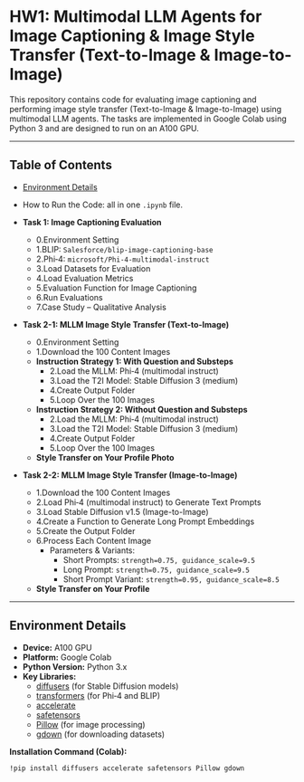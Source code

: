 # HW1: Multimodal LLM Agents for Image Captioning & Image Style Transfer (Text-to-Image & Image-to-Image)

This repository contains code for evaluating image captioning and performing image style transfer (Text-to-Image & Image-to-Image) using multimodal LLM agents. The tasks are implemented in Google Colab using Python 3 and are designed to run on an A100 GPU.

---

## Table of Contents

- [Environment Details](#environment-details)
- How to Run the Code: all in one `.ipynb` file.
- **Task 1: Image Captioning Evaluation**
  - 0.Environment Setting
  - 1.BLIP: `Salesforce/blip-image-captioning-base`
  - 2.Phi‑4: `microsoft/Phi-4-multimodal-instruct`
  - 3.Load Datasets for Evaluation
  - 4.Load Evaluation Metrics
  - 5.Evaluation Function for Image Captioning
  - 6.Run Evaluations
  - 7.Case Study – Qualitative Analysis
       
- **Task 2-1: MLLM Image Style Transfer (Text-to-Image)**
  - 0.Environment Setting
  - 1.Download the 100 Content Images
  - **Instruction Strategy 1: With Question and Substeps**
    - 2.Load the MLLM: Phi‑4 (multimodal instruct)
    - 3.Load the T2I Model: Stable Diffusion 3 (medium)
    - 4.Create Output Folder
    - 5.Loop Over the 100 Images
  - **Instruction Strategy 2: Without Question and Substeps**
    - 2.Load the MLLM: Phi‑4 (multimodal instruct)
    - 3.Load the T2I Model: Stable Diffusion 3 (medium)
    - 4.Create Output Folder
    - 5.Loop Over the 100 Images
  - **Style Transfer on Your Profile Photo**
- **Task 2-2: MLLM Image Style Transfer (Image-to-Image)**
  - 1.Download the 100 Content Images
  - 2.Load Phi‑4 (multimodal instruct) to Generate Text Prompts
  - 3.Load Stable Diffusion v1.5 (Image-to-Image)
  - 4.Create a Function to Generate Long Prompt Embeddings
  - 5.Create the Output Folder
  - 6.Process Each Content Image
    - Parameters & Variants:
      - Short Prompts: `strength=0.75, guidance_scale=9.5`
      - Long Prompt: `strength=0.75, guidance_scale=9.5`
      - Short Prompt Variant: `strength=0.95, guidance_scale=8.5`
  - **Style Transfer on Your Profile**

---

## Environment Details

- **Device:** A100 GPU  
- **Platform:** Google Colab  
- **Python Version:** Python 3.x  
- **Key Libraries:**
  - [diffusers](https://github.com/huggingface/diffusers) (for Stable Diffusion models)
  - [transformers](https://github.com/huggingface/transformers) (for Phi‑4 and BLIP)
  - [accelerate](https://github.com/huggingface/accelerate)
  - [safetensors](https://github.com/huggingface/safetensors)
  - [Pillow](https://github.com/python-pillow/Pillow) (for image processing)
  - [gdown](https://github.com/wkentaro/gdown) (for downloading datasets)

**Installation Command (Colab):**

```bash
!pip install diffusers accelerate safetensors Pillow gdown
```
